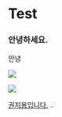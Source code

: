 # Test

### 안녕하세요.

안녕

![](https://thumbnews.nateimg.co.kr/view610///onimg.nate.com/orgImg/tn/2016/08/11/2016081119465541132_1.jpg)

![](https://thumbnews.nateimg.co.kr/view610///news.nateimg.co.kr/orgImg/ts/2021/04/05/869695_604625_49_org.jpg)

[권지용입니다.](https://thumbnews.nateimg.co.kr/view610///news.nateimg.co.kr/orgImg/ts/2021/04/05/869695_604625_49_org.jpg)
..
